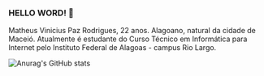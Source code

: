 ### HELLO WORD! 👋
Matheus Vinicius Paz Rodrigues, 22 anos. Alagoano, natural da cidade de Maceió. Atualmente é estudante do Curso Técnico em Informática para Internet pelo Instituto Federal de Alagoas - campus Rio Largo.


![Anurag's GitHub stats](https://github-readme-stats.vercel.app/api?username=MatheusVinicius-pazz&show_icons=true&theme=merko)
